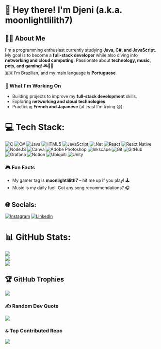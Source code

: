 # 👋 Hey there! I'm Djeni (a.k.a. moonlightlilith7)  

## 👩‍💻 About Me
I'm a programming enthusiast currently studying **Java, C#, and JavaScript**. My goal is to become a **full-stack developer** while also diving into **networking and cloud computing**. Passionate about **technology, music, pets, and gaming**! 🎮🎵🐾  
🇧🇷 I'm Brazilian, and my main language is **Portuguese**. 

### 🚀 What I'm Working On
- Building projects to improve my **full-stack development** skills.
- Exploring **networking and cloud technologies**.
- Practicing **French and Japanese** (at least I'm trying 😆).

# 💻 Tech Stack:
![C](https://img.shields.io/badge/c-%2300599C.svg?style=for-the-badge&logo=c&logoColor=white) ![C#](https://img.shields.io/badge/c%23-%23239120.svg?style=for-the-badge&logo=csharp&logoColor=white) ![Java](https://img.shields.io/badge/java-%23ED8B00.svg?style=for-the-badge&logo=openjdk&logoColor=white) ![HTML5](https://img.shields.io/badge/html5-%23E34F26.svg?style=for-the-badge&logo=html5&logoColor=white) ![JavaScript](https://img.shields.io/badge/javascript-%23323330.svg?style=for-the-badge&logo=javascript&logoColor=%23F7DF1E) ![.Net](https://img.shields.io/badge/.NET-5C2D91?style=for-the-badge&logo=.net&logoColor=white) ![React](https://img.shields.io/badge/react-%2320232a.svg?style=for-the-badge&logo=react&logoColor=%2361DAFB) ![React Native](https://img.shields.io/badge/react_native-%2320232a.svg?style=for-the-badge&logo=react&logoColor=%2361DAFB) ![NodeJS](https://img.shields.io/badge/node.js-6DA55F?style=for-the-badge&logo=node.js&logoColor=white) ![Canva](https://img.shields.io/badge/Canva-%2300C4CC.svg?style=for-the-badge&logo=Canva&logoColor=white) ![Adobe Photoshop](https://img.shields.io/badge/adobe%20photoshop-%2331A8FF.svg?style=for-the-badge&logo=adobe%20photoshop&logoColor=white) ![Inkscape](https://img.shields.io/badge/Inkscape-e0e0e0?style=for-the-badge&logo=inkscape&logoColor=080A13) ![Git](https://img.shields.io/badge/git-%23F05033.svg?style=for-the-badge&logo=git&logoColor=white) ![GitHub](https://img.shields.io/badge/github-%23121011.svg?style=for-the-badge&logo=github&logoColor=white) ![Grafana](https://img.shields.io/badge/grafana-%23F46800.svg?style=for-the-badge&logo=grafana&logoColor=white) ![Notion](https://img.shields.io/badge/Notion-%23000000.svg?style=for-the-badge&logo=notion&logoColor=white) ![Ubiquiti](https://img.shields.io/badge/ubiquiti-%230559C9.svg?style=for-the-badge&logo=ubiquiti&logoColor=white) ![Unity](https://img.shields.io/badge/unity-%23000000.svg?style=for-the-badge&logo=unity&logoColor=white)

### 🎮 Fun Facts
- My gamer tag is **moonlightlilith7** – hit me up if you play! 🕹️
- Music is my daily fuel. Got any song recommendations? 🎧


## 🌐 Socials:
[![Instagram](https://img.shields.io/badge/Instagram-%23E4405F.svg?logo=Instagram&logoColor=white)](https://instagram.com/moonlightdjeni) [![LinkedIn](https://img.shields.io/badge/LinkedIn-%230077B5.svg?logo=linkedin&logoColor=white)](https://linkedin.com/in/djenifer-muck-5896a4275) 


# 📊 GitHub Stats:
![](https://github-readme-stats.vercel.app/api?username=djenimuck&theme=dark&hide_border=false&include_all_commits=false&count_private=false)<br/>
![](https://nirzak-streak-stats.vercel.app/?user=djenimuck&theme=dark&hide_border=false)<br/>
![](https://github-readme-stats.vercel.app/api/top-langs/?username=djenimuck&theme=dark&hide_border=false&include_all_commits=false&count_private=false&layout=compact)

## 🏆 GitHub Trophies
![](https://github-profile-trophy.vercel.app/?username=djenimuck&theme=catppuccin_mocha&no-frame=false&no-bg=true&margin-w=4)

### ✍️ Random Dev Quote
![](https://quotes-github-readme.vercel.app/api?type=horizontal&theme=radical)

### 🔝 Top Contributed Repo
![](https://github-contributor-stats.vercel.app/api?username=djenimuck&limit=5&theme=catppuccin_mocha&combine_all_yearly_contributions=true)
